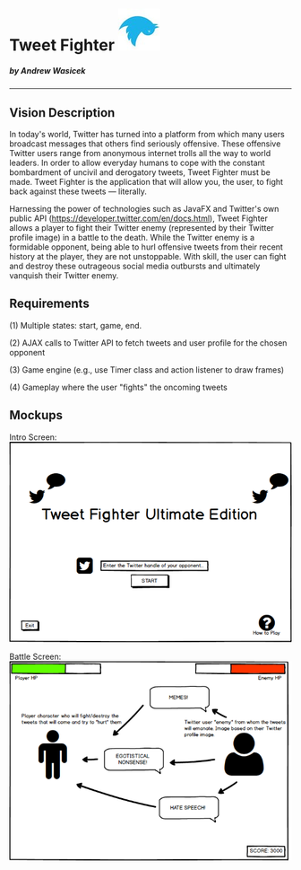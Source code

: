 # Tweet Fighter ![bird](https://github.com/awasicek/TweetFighter/blob/master/twitter_bird_xx.jpg?raw=true)

##### by Andrew Wasicek

-----------

## Vision Description

In today's world, Twitter has turned into a platform from which many users broadcast messages that others find seriously offensive.   These offensive Twitter users range from anonymous internet trolls all the way to world leaders.  In order to allow everyday humans to cope with the constant bombardment of uncivil and derogatory tweets, Tweet Fighter must be made.  Tweet Fighter is the application that will allow you, the user, to fight back against these tweets — literally.  

Harnessing the power of technologies such as JavaFX and Twitter's own public API (https://developer.twitter.com/en/docs.html), Tweet Fighter allows a player to fight their Twitter enemy (represented by their Twitter profile image) in a battle to the death.  While the Twitter enemy is a formidable opponent, being able to hurl offensive tweets from their recent history at the player, they are not unstoppable.  With skill, the user can fight and destroy these outrageous social media outbursts and ultimately vanquish their Twitter enemy.  

## Requirements

(1) Multiple states: start, game, end.

(2) AJAX calls to Twitter API to fetch tweets and user profile for the chosen opponent

(3) Game engine (e.g., use Timer class and action listener to draw frames)

(4) Gameplay where the user "fights" the oncoming tweets

## Mockups

Intro Screen:
![intro screen](https://github.com/awasicek/TweetFighter/blob/master/Tweet%20Fighter%20Mockup%20-%20Intro%20Screen.png?raw=true)

Battle Screen:
![battle screen](https://github.com/awasicek/TweetFighter/blob/master/Tweet%20Fighter%20Mockup%20-%20Battle%20Screen.png?raw=true)

